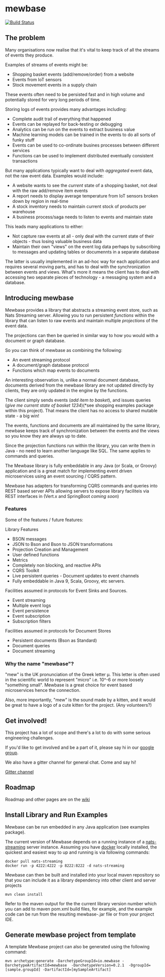 ﻿# mewbase
[![Build Status](https://travis-ci.org/Tesco/mewbase.svg)](https://travis-ci.org/Tesco/mewbase)

## The problem

Many organisations now realise that it's vital to keep track of all the streams of events they produce.

Examples of streams of events might be:

* Shopping basket events (add/remove/order) from a website
* Events from IoT sensors
* Stock movement events in a supply chain

These events often need to be persisted fast and in high volume and potentially stored for very long periods of time. 

Storing logs of events provides many advantages including:

* Complete audit trail of everything that happened
* Events can be replayed for back-testing or debugging
* Analytics can be run on the events to extract business value
* Machine learning models can be trained in the events to do all sorts of funky stuff
* Events can be used to co-ordinate busines processes between different services
* Functions can be used to implement distributed eventually consistent transactions

But many applications typically want to deal with *aggregated* event data, not the raw event data. Examples would
include:

* A website wants to see the *current* state of a shopping basket, not deal with the raw add/remove item events
* A report needs to display average temperature from IoT sensors broken down by region in real-time
* A stock inventory needs to maintain current stock of products per warehouse
* A business process/saga needs to listen to events and maintain state

This leads many applications to either:

* Not capture raw events at all - only deal with the current state of their objects - thus losing valuable business
data
* Maintain their own "views" on the event log data perhaps by subscribing to messages and updating tables or documennts
in a separate database

The latter is usually implemented in an ad-hoc way for each application and requires several moving parts, and has to deal
with the synchronization between events and views. What's more it means the client has to deal with accessing two separate
pieces of technology - a messaging system and a database.

## Introducing mewbase

Mewbase provides a library that abstracts a streaming event store, such as Nats Streaming server. 
Allowing you to run persistent *functions* within the library that can listen to raw events and maintain multiple 
*projections* of the event data.
 
The projections can then be queried in similar way to how you would with a document or graph database.

So you can think of mewbase as combining the following:

* An event streaming protocol
* A document/graph database protocol
* Functions which map events to documents

An interesting observation is, unlike a normal document database, documents derived from the mewbase library are not 
updated directly by clients, they are only updated in the engine by the functions.

The client simply sends events (*add item to basket*), and issues queries (*give me current state of basket 1234*)(*see 
shopping examples package within this project). That means the client has no access to shared mutable state - a big win!  

The events, functions and documents are all maintained by the same library, mewbase keeps track of synchronization
between the events and the views so you know they are always up to date.

Since the projection functions run within the library, you can write them in Java - no need to learn another language like SQL. 
The same applies to commands and queries.

The Mewbase library is fully embeddable in any Java (or Scala, or Groovy) application and  is a great match 
for implementing event driven microservices using an event sourcing / CQRS pattern.

Mewbase has adapters for transforming CQRS commands and queries into REST based server APIs allowing servers 
to expose library faciliteis via REST interfaces in (Vert.x and SpringBoot *coming soon*)

### Features

Some of the features / future features:

Library Features

* BSON messages
* JSON to Bson and Bson to JSON transformations
* Projection Creation and Management
* User defined functions
* Metrics
* Completely non blocking, and reactive APIs
* CQRS Toolkit
* Live persistent queries - Document updates to event channels
* Fully embeddable in Java 9, Scala, Groovy, etc servers.

Facilities assumed in protocols for Event Sinks and Sources. 

* Event streaming
* Multiple event logs
* Event persistence
* Event subscription
* Subscription filters

Facilities assumed in protocols for Document Stores

* Persistent documents (Bson as Standard)
* Document queries
* Document streaming


### Why the name "mewbase"?

"mew" is the UK pronunciation of the Greek letter μ. This letter is often used in the scientific world to represent
"micro" i.e. 10^-6 or more loosely "something small". Mewbase is a great choice for event based microservices hence
the connection.

Also, more importantly, "mew" is the sound made by a kitten, and it would be great to have a logo of a cute kitten for
the project. (Any volunteers?)

## Get involved!

This project has a lot of scope and there's a lot to do with some serious engineering challenges.

If you'd like to get involved and be a part of it, please say hi in our
[google group](https://groups.google.com/forum/#!forum/mewbase).

We also have a gitter channel for general chat. Come and say hi!

[Gitter channel](https://gitter.im/mewbase)

## Roadmap

Roadmap and other pages are on the [wiki](https://github.com/Tesco/mewbase/wiki)

## Install Library and Run Examples

Mewbase can be run embedded in any Java application (see examples package).

The current version of Mewbase depends on a running instance of a [nats-streaming](https://nats.io/documentation/streaming/nats-streaming-intro/) server instance.  Assuming you have [docker](https://www.docker.com/) locally installed, the quickest and easiest way to up and running is via following commands:

    docker pull nats-streaming
    docker run -p 4222:4222 -p 8222:8222 -d nats-streaming


Mewbase can then be built and installed into your local maven repository so that 
you can include it as a library dependency into other client and server projects   

    mvn clean install
 
 
Refer to the maven output for the the current library version number which you can add to 
maven pom.xml build files, for example, and the example code can be run from the resulting 
mewbase-<version>.jar file or from your project IDE.

## Generate mewbase project from template

A template Mewbase project can also be generated using the following command:

    mvn archetype:generate -DarchetypeGroupId=io.mewbase -DarchetypeArtifactId=mewbase  -DarchetypeVersion=0.2.1  -DgroupId=[sample.groupId] -DartifactId=[mySampleArtifact]


